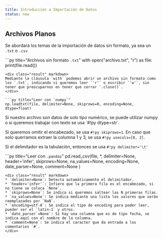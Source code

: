```yaml
---
title: Introducción a Importación de Datos
status: new
---
```


## Archivos Planos

Se abordará los temas de la importación de datos sin formato, ya sea un `.txt` o `.csv`

```py title="Archivos sin formato `.txt`"
with open("archivo.txt", "r") as file:
    print(file.read())
```
<div class="result" markdown>
Mediante la cláusula `with` podemos abrir un archivo sin formato como los `.txt`, indicando si queremos leer `'r'` o escribir `'w'`, sin tener que preocuparnos en tener que cerrar `.close()`.
</div>

```py title="Leer con `numpy`"
np.loadtxt(file, delimiter=None, skiprows=0, encoding=None, dtype=float)
```
<div class="result" markdown>
Si nuestro archivo son datos de solo tipo numérico, se puede utilizar numpy o si queremos trabajar con texto se usa `#!py dtype=str`.

Si queremos omitir el encabezado, se usa `#!py skiprows=1`. En caso que solo querramos extraer la columna 1 y 3, se usa `#!py usecols=[0, 2]`.

Si el delimitador es la tabulación, entonces se usa `#!py delimiter='\t'`
</div>

```py title="Leer con `.pandas`"
pd.read_csv(file, *, 
            delimiter=None,
            header='infer', 
            skiprows=None, 
            na_values=None, 
            encoding=None, 
            date_parser=None,
            comment=None
            )
```
<div class="result" markdown>
* `delimiter=None`: Detecta automáticamente el delimitador.
* `header='infer'`: Infiere que la primera fila es el encabezado, si no tiene se coloca `None`.
* `skiprows=None`: Se indica si queremos saltear las N primeras filas. 
* `na_values=None`: Se indica mediante una lista los valores que serán reemplazados por `NaN`.
* `encoding=utf-8`: Se indica el tipo de encoding para poder leer, pueder ser el `latin-1` y otros.
* `date_parser`=None`: Si hay una columna que es de tipo fecha, se indica aquí con el nombre de la columna.
* `comment=None`: Se indica el caracter que da entrada a los comentarios `#`.
</div>